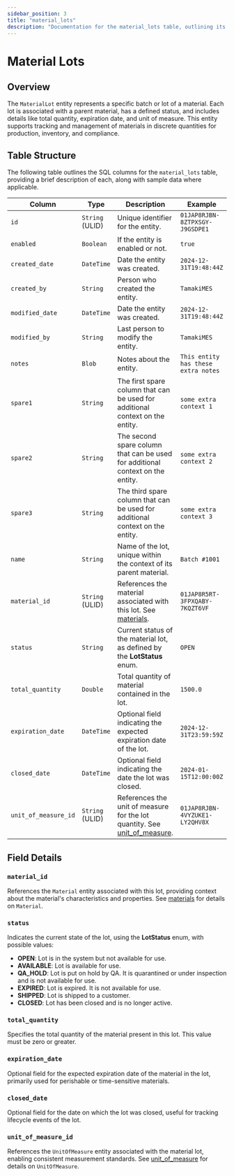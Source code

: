 ```yaml
---
sidebar_position: 3
title: "material_lots"
description: "Documentation for the material_lots table, outlining its columns and structure."
---
```


# Material Lots

## Overview

The `MaterialLot` entity represents a specific batch or lot of a material. Each lot is associated with a parent
material, has a defined status, and includes details like total quantity, expiration date, and unit of measure. This
entity supports tracking and management of materials in discrete quantities for production, inventory, and compliance.

## Table Structure

The following table outlines the SQL columns for the `material_lots` table, providing a brief description of each, along
with sample data where applicable.

| Column               | Type            | Description                                                                                                                 | Example                        |
|----------------------|-----------------|-----------------------------------------------------------------------------------------------------------------------------|--------------------------------|
| `id`                 | `String` (ULID) | Unique identifier for the entity.                                                                                           | `01JAP8RJBN-8ZTPXSGY-J9GSDPE1` |
| `enabled`            | `Boolean`       | If the entity is enabled or not.                                                                                            | `true`                         |
| `created_date`       | `DateTime`      | Date the entity was created.                                                                                                | `2024-12-31T19:48:44Z`         |
| `created_by`         | `String`        | Person who created the entity.                                                                                              | `TamakiMES`                    |
| `modified_date`      | `DateTime`      | Date the entity was created.                                                                                                | `2024-12-31T19:48:44Z`         |
| `modified_by`        | `String`        | Last person to modify the entity.                                                                                           | `TamakiMES`                    |
| `notes`              | `Blob`          | Notes about the entity.                                                                                                     | `This entity has these extra notes`  |
| `spare1`             | `String`        | The first spare column that can be used for additional context on the entity.                                               | `some extra context 1`         |
| `spare2`             | `String`        | The second spare column that can be used for additional context on the entity.                                              | `some extra context 2`         |
| `spare3`             | `String`        | The third spare column that can be used for additional context on the entity.                                               | `some extra context 3`         |
| `name`               | `String`        | Name of the lot, unique within the context of its parent material.                                                          | `Batch #1001`                  |
| `material_id`        | `String` (ULID) | References the material associated with this lot. See [materials](material).                                                | `01JAP8R5RT-3FPXQABY-7KQZT6VF` |
| `status`             | `String`        | Current status of the material lot, as defined by the **LotStatus** enum.                                                   | `OPEN`                         |
| `total_quantity`     | `Double`        | Total quantity of material contained in the lot.                                                                            | `1500.0`                       |
| `expiration_date`    | `DateTime`      | Optional field indicating the expected expiration date of the lot.                                                          | `2024-12-31T23:59:59Z`         |
| `closed_date`        | `DateTime`      | Optional field indicating the date the lot was closed.                                                                      | `2024-01-15T12:00:00Z`         |
| `unit_of_measure_id` | `String` (ULID) | References the unit of measure for the lot quantity. See [unit_of_measure](../utility-models/unit-of-measure-model/unit-of-measure). | `01JAP8RJBN-4VYZUKE1-LY2QHV8X` |

## Field Details

### `material_id`

References the `Material` entity associated with this lot, providing context about the material's characteristics and
properties.
See [materials](material) for details on `Material`.

### `status`

Indicates the current state of the lot, using the **LotStatus** enum, with possible values:

- **OPEN**: Lot is in the system but not available for use.
- **AVAILABLE**: Lot is available for use.
- **QA_HOLD**: Lot is put on hold by QA. It is quarantined or under inspection and is not available for use.
- **EXPIRED**: Lot is expired. It is not available for use.
- **SHIPPED**: Lot is shipped to a customer.
- **CLOSED**: Lot has been closed and is no longer active.

### `total_quantity`

Specifies the total quantity of the material present in this lot. This value must be zero or greater.

### `expiration_date`

Optional field for the expected expiration date of the material in the lot, primarily used for perishable or
time-sensitive materials.

### `closed_date`

Optional field for the date on which the lot was closed, useful for tracking lifecycle events of the lot.

### `unit_of_measure_id`

References the `UnitOfMeasure` entity associated with the material lot, enabling consistent measurement standards.
See [unit_of_measure](../utility-models/unit-of-measure-model/unit-of-measure) for details on `UnitOfMeasure`.